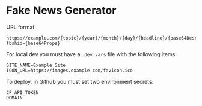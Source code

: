 # Fake News Generator

URL format:

```
https://example.com/{topic}/{year}/{month}/{day}/{headline}/{base64Description}/{base64ImageUrl}?fbshid={base64Props}
```

For local dev you must have a `.dev.vars` file with the following items:

```
SITE_NAME=Example Site
ICON_URL=https://images.example.com/favicon.ico
```

To deploy, in Github you must set two environment secrets:

```
CF_API_TOKEN
DOMAIN
```
